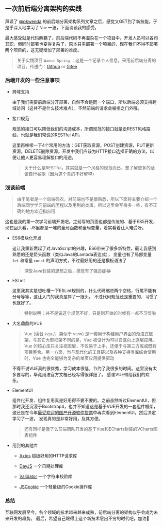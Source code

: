 ## 一次前后端分离架构的实践

拜读了 [@pkwenda](https://github.com/pkwenda) 的前后端分离架构系列文章之后，感觉又GET到了新技能，于是乎深入地学习了 `Vue` 一波，下面谈谈我的感受。

最大感受就是代码解耦了，前后端代码不再混杂在一个项目中，开发人员可以各司其职，但同时部署也变得复杂了，原本只需部署一个项目的，现在我们不得不部署两个项目的，这无疑增加了部署的难度。

> 关于实践项目 `Wanna Spring` ：这是一个记录个人信息，采用前后端分离的项目。传送门：[Github](https://github.com/code4everything/wanna-spring) or [Gitee](https://gitee.com/code4everything/wanna-spring)

### 后端开发的一些注意事项

- 跨域支持

    由于我们需要前后端分开部署，自然不会是同一个端口，所以后端必须支持跨域访问（这并不是什么技术难点），不然前端的请求会被拒之门外哦。
    
- 接口规范

    规范的接口可以降低我们的沟通成本，所谓规范的接口就是走REST风格路线，也就是我们常说的RESTful API。
    
    这里再哆嗦一下4个常用的方法：GET获取资源，POST创建资源，PUT更新资源，DELETE删除资源。开发中我们应该为HTTP接口选择正确的方法，以便让他人更容易理解接口的用途。
    
    > 关于什么是RESTful，其实就是一个风格的规范而已，想了解更多的话请自行谷歌（因为这个真的不好解释）

### 浅谈前端

> 由于笔者是一个后端码农，对前端也不是很熟悉，所以下面将主要介绍一个后端同学学习前端的历程以及用到的类库，所以这里会写得多一些，有不正确的地方欢迎指出哦

这也是我的第一次学习前端开发吧，之前写的页面也都是传统的、基于ES5开发，现在回头看，JS里都是一堆的全局函数和全局变量，着实看着让人难受呀。

- ES6模块化开发

    这让我重新燃起了对JavaScript的兴趣，ES6带来了很多新特性，最让我感到熟悉的还是箭头函数（类似Java的Lambda表达式），
    变量也有了局部变量 `let` 和常量 `const` 的声明方式，不过最好用的还是模板语法了
    
    > 深受Java封装的思想之后，感觉有了强迫症:joy:
    
- ESLint

    这里我其实是想吐槽一下ESLint规则的，什么代码缩进两个空格，行尾不能有分号等等，这让入门的我真是摔了一跟头。
    不过代码规范还是重要的，习惯了也就好了。
    
    > 特别说明：并不是说这个规范不好，只是刚开始的时候有一点不习惯啦

- 大名鼎鼎的VUE

    > Vue (读音 /vjuː/，类似于 view) 是一套用于构建用户界面的渐进式框架。与其它大型框架不同的是，Vue 被设计为可以自底向上逐层应用。Vue 的核心库只关注视图层，不仅易于上手，还便于与第三方库或既有项目整合。另一方面，当与现代化的工具链以及各种支持类库结合使用时，Vue 也完全能够为复杂的单页应用提供驱动
    
    不得不说VUE真的很优秀，学习成本很低，节约了我很多的时间。这里没有太多要写的，毕竟用法官方文档已经写得很详细了。
    感谢VUE带给我们的欢乐。
    
- ElementUI

    组件化开发、组件复用真是好用得不要不要的。之前虽然听过ElementUI，但那时我还沉浸于Bootstrap4，也并不知道这是基于VUE开发的一套组件框架，
    这还是在今年[最受欢迎的国产开源软件投票](https://www.oschina.net/project/top_cn_2018?sort=1)中再次看到ElementUI，然后决定学习了一波，
    发现真的是非常好用，及其方便。
    
    > 还有同样是饿了么前端团队开发的基于Vue和ECharts封装的VCharts图表组件
    
- 用到的其他库

    - [Axios](https://github.com/axios/axios) 超级好用的HTTP请求库

    - [DayJS](https://github.com/iamkun/dayjs) 一个日期处理库
    
    - [Validator](https://github.com/chriso/validator.js) 一个字符串校验库
    
    - [JSCookie](https://github.com/js-cookie/js-cookie) 一个轻量级的Cookie操作库
    
### 总结

互联网发展至今，各个领域的技术越来越来成熟，前后端分离的架构似乎会成为未来开发的趋势。
最后，希望自己跟得上这个新技术层出不穷的时代吧，加油:facepunch:
